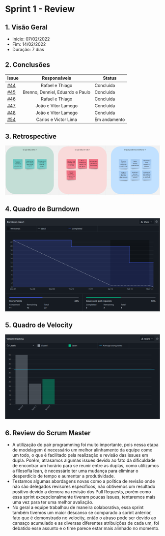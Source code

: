 # Sprint 1 - Review

## 1. Visão Geral
- Inicio: 07/02/2022
- Fim: 14/02/2022
- Duração: 7 dias
 
## 2. Conclusões
<center>

| Issue | Responsáveis | Status
|--|:-:|--|
|[#44](https://github.com/UnBArqDsw2021-2/2021.2_G4_CadernetaDeCampoDigital_docs/issues/44)|Rafael e Thiago|Concluída|
|[#45](https://github.com/UnBArqDsw2021-2/2021.2_G4_CadernetaDeCampoDigital_docs/issues/45)|Brenno, Denniel, Eduardo e Paulo|Concluída|
|[#46](https://github.com/UnBArqDsw2021-2/2021.2_G4_CadernetaDeCampoDigital_docs/issues/46)|Rafael e Thiago|Concluída|
|[#47](https://github.com/UnBArqDsw2021-2/2021.2_G4_CadernetaDeCampoDigital_docs/issues/47)|João e Vitor Lamego|Concluída|
|[#48](https://github.com/UnBArqDsw2021-2/2021.2_G4_CadernetaDeCampoDigital_docs/issues/48)|João e Vitor Lamego|Concluída|
|[#54](https://github.com/UnBArqDsw2021-2/2021.2_G4_CadernetaDeCampoDigital_docs/issues/54)|Carlos e Victor Lima|Em andamento|

</center>

## 3. Retrospective
![Retrospective Sprint 1](../assets/sprints/retrospective_1.png)

## 4. Quadro de Burndown
![Quadro de Burndown Sprint 1](../assets/sprints/burndown_1.png)

## 5. Quadro de Velocity
![Quadro de Velocity Sprint 1](../assets/sprints/velocity_1.png)

## 6. Review do Scrum Master
- A utilização do pair programming foi muito importante, pois nessa etapa de modelagem é necessário um melhor alinhamento da equipe como um todo, o que é facilitado pela realização e revisão das issues em dupla. Porém, atrasamos algumas issues devido ao fato da dificuldade de encontrar um horário para se reunir entre as duplas, como utilizamos a filosofia lean, é necessário ter uma mudança para eliminar o desperdício de tempo e aumentar a produtividade.
- Testamos algumas abordagens novas como a política de revisão onde não são delegados revisores específicos, não obtivemos um resultado positivo devido a demora na revisão dos Pull Requests, porém como essa sprint excepcionalmente tiveram poucas issues, tentaremos mais uma vez para ter uma melhor avaliação.
- No geral a equipe trabalhou de maneira colaborativa, essa sprint também tivemos um maior descanso se comparado a sprint anterior, fato que é demonstrado no velocity, então o atraso pode ser devido ao cansaço acumulado e as diversas diferentes atribuições de cada um, foi debatido esse assunto e o time parece estar mais alinhado no momento.

<!-- COPIA E COLA TEMPLATE. REGEX: :s:numero_issue:10:g -->
<!-- |[#numero_issue](https://github.com/UnBArqDsw2021-2/2021.2_G4_CadernetaDeCampoDigital_docs/issues/numero_issue)|João|Concluída|
|[#numero_issue](https://github.com/UnBArqDsw2021-2/2021.2_G4_CadernetaDeCampoDigital_docs/issues/numero_issue)|Carlos|Concluída|
|[#numero_issue](https://github.com/UnBArqDsw2021-2/2021.2_G4_CadernetaDeCampoDigital_docs/issues/numero_issue)|Vitor Lamego|Concluída|
|[#numero_issue](https://github.com/UnBArqDsw2021-2/2021.2_G4_CadernetaDeCampoDigital_docs/issues/numero_issue)|Thiago|Concluída|
|[#numero_issue](https://github.com/UnBArqDsw2021-2/2021.2_G4_CadernetaDeCampoDigital_docs/issues/numero_issue)|Victor Lima|Concluída|
|[#numero_issue](https://github.com/UnBArqDsw2021-2/2021.2_G4_CadernetaDeCampoDigital_docs/issues/numero_issue)|Brenno|Concluída|
|[#numero_issue](https://github.com/UnBArqDsw2021-2/2021.2_G4_CadernetaDeCampoDigital_docs/issues/numero_issue)|Paulo|Concluída|
|[#numero_issue](https://github.com/UnBArqDsw2021-2/2021.2_G4_CadernetaDeCampoDigital_docs/issues/numero_issue)|Rafael|Concluída|
|[#numero_issue](https://github.com/UnBArqDsw2021-2/2021.2_G4_CadernetaDeCampoDigital_docs/issues/numero_issue)|Denniel|Concluída|
|[#numero_issue](https://github.com/UnBArqDsw2021-2/2021.2_G4_CadernetaDeCampoDigital_docs/issues/numero_issue)|Eduardo|Concluída| -->
